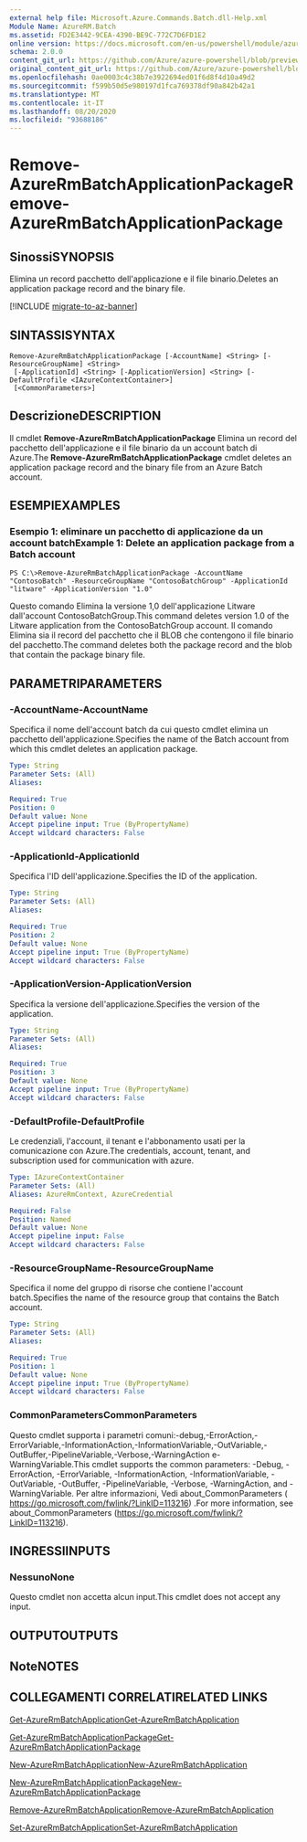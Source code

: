 ```yaml
---
external help file: Microsoft.Azure.Commands.Batch.dll-Help.xml
Module Name: AzureRM.Batch
ms.assetid: FD2E3442-9CEA-4390-BE9C-772C7D6FD1E2
online version: https://docs.microsoft.com/en-us/powershell/module/azurerm.batch/remove-azurermbatchapplicationpackage
schema: 2.0.0
content_git_url: https://github.com/Azure/azure-powershell/blob/preview/src/ResourceManager/AzureBatch/Commands.Batch/help/Remove-AzureRmBatchApplicationPackage.md
original_content_git_url: https://github.com/Azure/azure-powershell/blob/preview/src/ResourceManager/AzureBatch/Commands.Batch/help/Remove-AzureRmBatchApplicationPackage.md
ms.openlocfilehash: 0ae0003c4c38b7e3922694ed01f6d8f4d10a49d2
ms.sourcegitcommit: f599b50d5e980197d1fca769378df90a842b42a1
ms.translationtype: MT
ms.contentlocale: it-IT
ms.lasthandoff: 08/20/2020
ms.locfileid: "93688186"
---
```

# <span data-ttu-id="99ec5-101">Remove-AzureRmBatchApplicationPackage</span><span class="sxs-lookup"><span data-stu-id="99ec5-101">Remove-AzureRmBatchApplicationPackage</span></span>

## <span data-ttu-id="99ec5-102">Sinossi</span><span class="sxs-lookup"><span data-stu-id="99ec5-102">SYNOPSIS</span></span>
<span data-ttu-id="99ec5-103">Elimina un record pacchetto dell'applicazione e il file binario.</span><span class="sxs-lookup"><span data-stu-id="99ec5-103">Deletes an application package record and the binary file.</span></span>

[!INCLUDE [migrate-to-az-banner](../../includes/migrate-to-az-banner.md)]

## <span data-ttu-id="99ec5-104">SINTASSI</span><span class="sxs-lookup"><span data-stu-id="99ec5-104">SYNTAX</span></span>

```
Remove-AzureRmBatchApplicationPackage [-AccountName] <String> [-ResourceGroupName] <String>
 [-ApplicationId] <String> [-ApplicationVersion] <String> [-DefaultProfile <IAzureContextContainer>]
 [<CommonParameters>]
```

## <span data-ttu-id="99ec5-105">Descrizione</span><span class="sxs-lookup"><span data-stu-id="99ec5-105">DESCRIPTION</span></span>
<span data-ttu-id="99ec5-106">Il cmdlet **Remove-AzureRmBatchApplicationPackage** Elimina un record del pacchetto dell'applicazione e il file binario da un account batch di Azure.</span><span class="sxs-lookup"><span data-stu-id="99ec5-106">The **Remove-AzureRmBatchApplicationPackage** cmdlet deletes an application package record and the binary file from an Azure Batch account.</span></span>

## <span data-ttu-id="99ec5-107">ESEMPI</span><span class="sxs-lookup"><span data-stu-id="99ec5-107">EXAMPLES</span></span>

### <span data-ttu-id="99ec5-108">Esempio 1: eliminare un pacchetto di applicazione da un account batch</span><span class="sxs-lookup"><span data-stu-id="99ec5-108">Example 1: Delete an application package from a Batch account</span></span>
```
PS C:\>Remove-AzureRmBatchApplicationPackage -AccountName "ContosoBatch" -ResourceGroupName "ContosoBatchGroup" -ApplicationId "litware" -ApplicationVersion "1.0"
```

<span data-ttu-id="99ec5-109">Questo comando Elimina la versione 1,0 dell'applicazione Litware dall'account ContosoBatchGroup.</span><span class="sxs-lookup"><span data-stu-id="99ec5-109">This command deletes version 1.0 of the Litware application from the ContosoBatchGroup account.</span></span>
<span data-ttu-id="99ec5-110">Il comando Elimina sia il record del pacchetto che il BLOB che contengono il file binario del pacchetto.</span><span class="sxs-lookup"><span data-stu-id="99ec5-110">The command deletes both the package record and the blob that contain the package binary file.</span></span>

## <span data-ttu-id="99ec5-111">PARAMETRI</span><span class="sxs-lookup"><span data-stu-id="99ec5-111">PARAMETERS</span></span>

### <span data-ttu-id="99ec5-112">-AccountName</span><span class="sxs-lookup"><span data-stu-id="99ec5-112">-AccountName</span></span>
<span data-ttu-id="99ec5-113">Specifica il nome dell'account batch da cui questo cmdlet elimina un pacchetto dell'applicazione.</span><span class="sxs-lookup"><span data-stu-id="99ec5-113">Specifies the name of the Batch account from which this cmdlet deletes an application package.</span></span>

```yaml
Type: String
Parameter Sets: (All)
Aliases: 

Required: True
Position: 0
Default value: None
Accept pipeline input: True (ByPropertyName)
Accept wildcard characters: False
```

### <span data-ttu-id="99ec5-114">-ApplicationId</span><span class="sxs-lookup"><span data-stu-id="99ec5-114">-ApplicationId</span></span>
<span data-ttu-id="99ec5-115">Specifica l'ID dell'applicazione.</span><span class="sxs-lookup"><span data-stu-id="99ec5-115">Specifies the ID of the application.</span></span>

```yaml
Type: String
Parameter Sets: (All)
Aliases: 

Required: True
Position: 2
Default value: None
Accept pipeline input: True (ByPropertyName)
Accept wildcard characters: False
```

### <span data-ttu-id="99ec5-116">-ApplicationVersion</span><span class="sxs-lookup"><span data-stu-id="99ec5-116">-ApplicationVersion</span></span>
<span data-ttu-id="99ec5-117">Specifica la versione dell'applicazione.</span><span class="sxs-lookup"><span data-stu-id="99ec5-117">Specifies the version of the application.</span></span>

```yaml
Type: String
Parameter Sets: (All)
Aliases: 

Required: True
Position: 3
Default value: None
Accept pipeline input: True (ByPropertyName)
Accept wildcard characters: False
```

### <span data-ttu-id="99ec5-118">-DefaultProfile</span><span class="sxs-lookup"><span data-stu-id="99ec5-118">-DefaultProfile</span></span>
<span data-ttu-id="99ec5-119">Le credenziali, l'account, il tenant e l'abbonamento usati per la comunicazione con Azure.</span><span class="sxs-lookup"><span data-stu-id="99ec5-119">The credentials, account, tenant, and subscription used for communication with azure.</span></span>

```yaml
Type: IAzureContextContainer
Parameter Sets: (All)
Aliases: AzureRmContext, AzureCredential

Required: False
Position: Named
Default value: None
Accept pipeline input: False
Accept wildcard characters: False
```

### <span data-ttu-id="99ec5-120">-ResourceGroupName</span><span class="sxs-lookup"><span data-stu-id="99ec5-120">-ResourceGroupName</span></span>
<span data-ttu-id="99ec5-121">Specifica il nome del gruppo di risorse che contiene l'account batch.</span><span class="sxs-lookup"><span data-stu-id="99ec5-121">Specifies the name of the resource group that contains the Batch account.</span></span>

```yaml
Type: String
Parameter Sets: (All)
Aliases: 

Required: True
Position: 1
Default value: None
Accept pipeline input: True (ByPropertyName)
Accept wildcard characters: False
```

### <span data-ttu-id="99ec5-122">CommonParameters</span><span class="sxs-lookup"><span data-stu-id="99ec5-122">CommonParameters</span></span>
<span data-ttu-id="99ec5-123">Questo cmdlet supporta i parametri comuni:-debug,-ErrorAction,-ErrorVariable,-InformationAction,-InformationVariable,-OutVariable,-OutBuffer,-PipelineVariable,-Verbose,-WarningAction e-WarningVariable.</span><span class="sxs-lookup"><span data-stu-id="99ec5-123">This cmdlet supports the common parameters: -Debug, -ErrorAction, -ErrorVariable, -InformationAction, -InformationVariable, -OutVariable, -OutBuffer, -PipelineVariable, -Verbose, -WarningAction, and -WarningVariable.</span></span> <span data-ttu-id="99ec5-124">Per altre informazioni, Vedi about_CommonParameters ( https://go.microsoft.com/fwlink/?LinkID=113216) .</span><span class="sxs-lookup"><span data-stu-id="99ec5-124">For more information, see about_CommonParameters (https://go.microsoft.com/fwlink/?LinkID=113216).</span></span>

## <span data-ttu-id="99ec5-125">INGRESSI</span><span class="sxs-lookup"><span data-stu-id="99ec5-125">INPUTS</span></span>

### <span data-ttu-id="99ec5-126">Nessuno</span><span class="sxs-lookup"><span data-stu-id="99ec5-126">None</span></span>
<span data-ttu-id="99ec5-127">Questo cmdlet non accetta alcun input.</span><span class="sxs-lookup"><span data-stu-id="99ec5-127">This cmdlet does not accept any input.</span></span>

## <span data-ttu-id="99ec5-128">OUTPUT</span><span class="sxs-lookup"><span data-stu-id="99ec5-128">OUTPUTS</span></span>

## <span data-ttu-id="99ec5-129">Note</span><span class="sxs-lookup"><span data-stu-id="99ec5-129">NOTES</span></span>

## <span data-ttu-id="99ec5-130">COLLEGAMENTI CORRELATI</span><span class="sxs-lookup"><span data-stu-id="99ec5-130">RELATED LINKS</span></span>

[<span data-ttu-id="99ec5-131">Get-AzureRmBatchApplication</span><span class="sxs-lookup"><span data-stu-id="99ec5-131">Get-AzureRmBatchApplication</span></span>](./Get-AzureRmBatchApplication.md)

[<span data-ttu-id="99ec5-132">Get-AzureRmBatchApplicationPackage</span><span class="sxs-lookup"><span data-stu-id="99ec5-132">Get-AzureRmBatchApplicationPackage</span></span>](./Get-AzureRmBatchApplicationPackage.md)

[<span data-ttu-id="99ec5-133">New-AzureRmBatchApplication</span><span class="sxs-lookup"><span data-stu-id="99ec5-133">New-AzureRmBatchApplication</span></span>](./New-AzureRmBatchApplication.md)

[<span data-ttu-id="99ec5-134">New-AzureRmBatchApplicationPackage</span><span class="sxs-lookup"><span data-stu-id="99ec5-134">New-AzureRmBatchApplicationPackage</span></span>](./New-AzureRmBatchApplicationPackage.md)

[<span data-ttu-id="99ec5-135">Remove-AzureRmBatchApplication</span><span class="sxs-lookup"><span data-stu-id="99ec5-135">Remove-AzureRmBatchApplication</span></span>](./Remove-AzureRmBatchApplication.md)

[<span data-ttu-id="99ec5-136">Set-AzureRmBatchApplication</span><span class="sxs-lookup"><span data-stu-id="99ec5-136">Set-AzureRmBatchApplication</span></span>](./Set-AzureRmBatchApplication.md)



